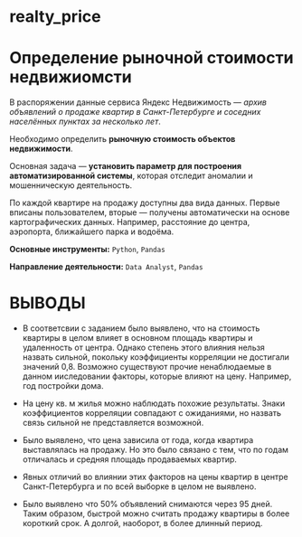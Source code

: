 # realty_price
# Определение рыночной стоимости недвижиомсти
В распоряжении данные сервиса Яндекс Недвижимость — *архив объявлений о продаже квартир в Санкт-Петербурге и соседних населённых пунктах за несколько лет*. 

Необходимо определить **рыночную стоимость объектов недвижимости**. 

Основная задача — **установить параметр для построения автоматизированной системы**, которая отследит аномалии и мошенническую деятельность.

По каждой квартире на продажу доступны два вида данных. Первые вписаны пользователем, вторые — получены автоматически на основе картографических данных. Например, расстояние до центра, аэропорта, ближайшего парка и водоёма.

**Основные инструменты:** `Python`, `Pandas`

**Направление деятельности:** `Data Analyst`, `Pandas`

# ВЫВОДЫ

* В соответсвии с заданием было выявлено, что на стоимость квартиры в целом влияет в основном площадь квартиры и удаленность от центра. Однако степень этого влияния нельзя назвать сильной, покольку коэффициенты корреляции не достигали значений 0,8. Возможно существуют прочие ненаблюдаемые в данном ииследовании факторы, которые влияют на цену. Например, год постройки дома.

* На цену кв. м жилья можно наблюдать похожие результаты. Знаки коэффициентов корреляции совпадают с ожиданиями, но назвать связь сильной не представляется возможной.

* Было выявлено, что цена зависила от года, когда квартира выставлялась на продажу. Но это было связано с тем, что по годам отличалась и средняя площадь продаваемых квартир.

* Явных отличий во влиянии этих факторов на цены квартир в центре Санкт-Петербурга и по всей выборке в целом не выявлено.

* Было выявлено что 50% объявлений снимаются через 95 дней. Таким образом, быстрой можно считать продажу квартиры в более короткий срок. А долгой, наоборот, в более длинный период.
